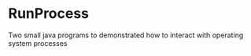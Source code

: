 # RunProcess

Two small java programs to demonstrated how to interact with operating system
processes
